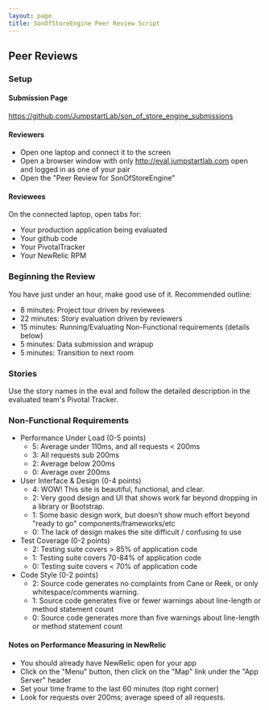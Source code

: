 ```yaml
---
layout: page
title: SonOfStoreEngine Peer Review Script
---
```


## Peer Reviews

### Setup

#### Submission Page

https://github.com/JumpstartLab/son_of_store_engine_submissions

#### Reviewers

* Open one laptop and connect it to the screen
* Open a browser window with only http://eval.jumpstartlab.com open and logged in as one of your pair
* Open the "Peer Review for SonOfStoreEngine"

#### Reviewees

On the connected laptop, open tabs for:

* Your production application being evaluated
* Your github code
* Your PivotalTracker
* Your NewRelic RPM
  
### Beginning the Review

You have just under an hour, make good use of it. Recommended outline:

* 8 minutes: Project tour driven by reviewees
* 22 minutes: Story evaluation driven by reviewers
* 15 minutes: Running/Evaluating Non-Functional requirements (details below)
* 5 minutes: Data submission and wrapup
* 5 minutes: Transition to next room

### Stories

Use the story names in the eval and follow the detailed description in the evaluated team's Pivotal Tracker.

### Non-Functional Requirements

* Performance Under Load (0-5 points)
  * 5: Average under 110ms, and all requests < 200ms
  * 3: All requests sub 200ms
  * 2: Average below 200ms
  * 0: Average over 200ms
* User Interface & Design (0-4 points)
  * 4: WOW! This site is beautiful, functional, and clear.
  * 2: Very good design and UI that shows work far beyond dropping in a library or Bootstrap.
  * 1: Some basic design work, but doesn’t show much effort beyond "ready to go" components/frameworks/etc
  * 0: The lack of design makes the site difficult / confusing to use
* Test Coverage (0-2 points)
  * 2: Testing suite covers > 85% of application code
  * 1: Testing suite covers 70-84% of application code
  * 0: Testing suite covers < 70% of application code
* Code Style (0-2 points)
  * 2: Source code generates no complaints from Cane or Reek, or only whitespace/comments warning.
  * 1: Source code generates five or fewer warnings about line-length or method statement count
  * 0: Source code generates more than five warnings about line-length or method statement count
 
#### Notes on Performance Measuring in NewRelic
  * You should already have NewRelic open for your app
  * Click on the "Menu" button, then click on the "Map" link under the "App Server" header
  * Set your time frame to the last 60 minutes (top right corner)
  * Look for requests over 200ms; average speed of all requests.
